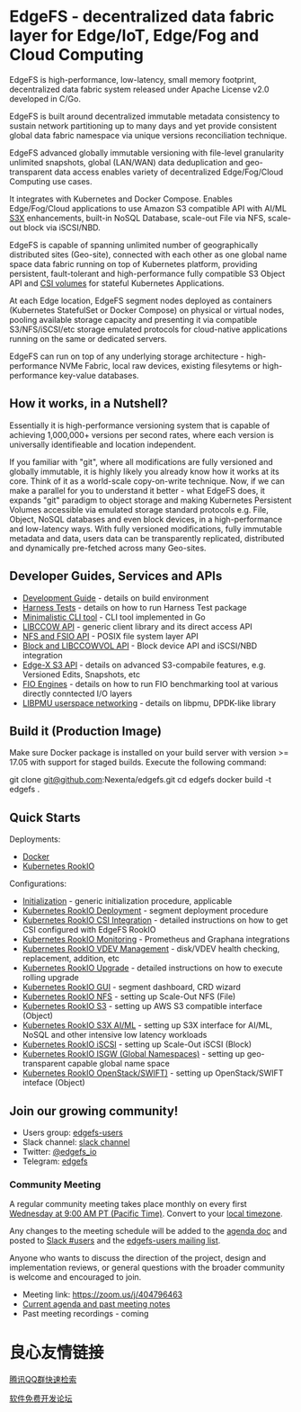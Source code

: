 # EdgeFS - decentralized data fabric layer for Edge/IoT, Edge/Fog and Cloud Computing

EdgeFS is high-performance, low-latency, small memory footprint, decentralized data fabric system released under Apache License v2.0 developed in C/Go.

EdgeFS is built around decentralized immutable metadata consistency to sustain network partitioning up to many days and yet provide consistent global data fabric namespace via unique versions reconciliation technique.

EdgeFS advanced globally immutable versioning with file-level granularity unlimited snapshots, global (LAN/WAN) data deduplication and geo-transparent data access enables variety of decentralized Edge/Fog/Cloud Computing use cases.

It integrates with Kubernetes and Docker Compose. Enables Edge/Fog/Cloud applications to use Amazon S3 compatible API with AI/ML [S3X](https://rook.io/docs/rook/master/edgefs-s3x-crd.html) enhancements, built-in NoSQL Database, scale-out File via NFS, scale-out block via iSCSI/NBD.

 
   
 

EdgeFS is capable of spanning unlimited number of geographically distributed sites (Geo-site), connected with each other as one global name space data fabric running on top of Kubernetes platform, providing persistent, fault-tolerant and high-performance fully compatible S3 Object API and [CSI volumes](https://github.com/Nexenta/edgefs-csi) for stateful Kubernetes Applications.

At each Edge location, EdgeFS segment nodes deployed as containers (Kubernetes StatefulSet or Docker Compose) on physical or virtual nodes, pooling available storage capacity and presenting it via compatible S3/NFS/iSCSI/etc storage emulated protocols for cloud-native applications running on the same or dedicated servers.

EdgeFS can run on top of any underlying storage architecture - high-performance NVMe Fabric, local raw devices, existing filesytems or high-performance key-value databases.

## How it works, in a Nutshell?

Essentially it is high-performance versioning system that is capable of achieving 1,000,000+ versions per second rates, where each version is universally identifieable and location independent.

If you familiar with "git", where all modifications are fully versioned and globally immutable, it is highly likely you already know how it works at its core. Think of it as a world-scale copy-on-write technique. Now, if we can make a parallel for you to understand it better - what EdgeFS does, it expands "git" paradigm to object storage and making Kubernetes Persistent Volumes accessible via emulated storage standard protocols e.g. File, Object, NoSQL databases and even block devices, in a high-performance and low-latency ways. With fully versioned modifications, fully immutable metadata and data, users data can be transparently replicated, distributed and dynamically pre-fetched across many Geo-sites.

## Developer Guides, Services and APIs

* [Development Guide](https://github.com/Nexenta/edgefs/wiki/Development-Guide) - details on build environment
* [Harness Tests](https://github.com/Nexenta/edgefs/wiki/Harness-Tests) - details on how to run Harness Test package
* [Minimalistic CLI tool](https://github.com/Nexenta/edgefs/wiki/Minimalistic-CLI-tool) - CLI tool implemented in Go
* [LIBCCOW API](https://github.com/Nexenta/edgefs/wiki/LIBCCOW-library) - generic client library and its direct access API
* [NFS and FSIO API](https://github.com/Nexenta/edgefs/wiki/NFS-and-FSIO-library) - POSIX file system layer API
* [Block and LIBCCOWVOL API](https://github.com/Nexenta/edgefs/wiki/Block-and-LIBCCOWVOL-library) - Block device API and iSCSI/NBD integration
* [Edge-X S3 API](https://edgex.docs.apiary.io/) - details on advanced S3-compabile features, e.g. Versioned Edits, Snapshots, etc
* [FIO Engines](https://github.com/Nexenta/edgefs/wiki/FIO-Engines) - details on how to run FIO benchmarking tool at various directly conntected I/O layers
* [LIBPMU userspace networking](https://github.com/Nexenta/edgefs/wiki/LIBPMU-userspace-networking) - details on libpmu, DPDK-like library

## Build it (Production Image)

Make sure Docker package is installed on your build server with version >= 17.05 with support for staged builds.
Execute the following command:

 
git clone git@github.com:Nexenta/edgefs.git
cd edgefs
docker build -t edgefs .
 

## Quick Starts

Deployments:

* [Docker](https://github.com/Nexenta/edgefs/wiki/Quick-Start---Docker)
* [Kubernetes RookIO](https://github.com/Nexenta/edgefs/wiki/Quick-Start---Kubernetes-RookIO)

Configurations:

* [Initialization](https://github.com/Nexenta/edgefs/wiki/Quick-Start---Initialization) - generic initialization procedure, applicable 
* [Kubernetes RookIO Deployment](https://rook.io/docs/rook/master/edgefs-cluster-crd.html) - segment deployment procedure
* [Kubernetes RookIO CSI Integration](https://rook.io/docs/rook/master/edgefs-csi.html) - detailed instructions on how to get CSI configured with EdgeFS RookIO
* [Kubernetes RookIO Monitoring](https://rook.io/docs/rook/master/edgefs-monitoring.html) - Prometheus and Graphana integrations
* [Kubernetes RookIO VDEV Management](https://rook.io/docs/rook/master/edgefs-vdev-management.html) - disk/VDEV health checking, replacement, addition, etc
* [Kubernetes RookIO Upgrade](https://rook.io/docs/rook/master/edgefs-upgrade.html) - detailed instructions on how to execute rolling upgrade
* [Kubernetes RookIO GUI](https://rook.io/docs/rook/master/edgefs-ui.html) - segment dashboard, CRD wizard
* [Kubernetes RookIO NFS](https://rook.io/docs/rook/master/edgefs-nfs-crd.html) - setting up Scale-Out NFS (File)
* [Kubernetes RookIO S3](https://rook.io/docs/rook/master/edgefs-s3-crd.html) - setting up AWS S3 compatible interface (Object)
* [Kubernetes RookIO S3X AI/ML](https://rook.io/docs/rook/master/edgefs-s3x-crd.html) - setting up S3X interface for AI/ML, NoSQL and other intensive low latency workloads
* [Kubernetes RookIO iSCSI](https://rook.io/docs/rook/master/edgefs-iscsi-crd.html) - setting up Scale-Out iSCSI (Block)
* [Kubernetes RookIO ISGW (Global Namespaces)](https://rook.io/docs/rook/master/edgefs-isgw-crd.html) - setting up geo-transparent capable global name space
* [Kubernetes RookIO OpenStack/SWIFT)](https://rook.io/docs/rook/master/edgefs-swift-crd.html) - setting up OpenStack/SWIFT inteface (Object)

## Join our growing community!

* Users group: [edgefs-users](https://groups.google.com/forum/#!forum/edgefs)
* Slack channel: [slack channel](https://edgefs.slack.com)
* Twitter: [@edgefs_io](https://twitter.com/edgefsio)
* Telegram: [edgefs](https://t.me/edgefs)

### Community Meeting

A regular community meeting takes place monthly on every first [Wednesday at 9:00 AM PT (Pacific Time)](https://zoom.us/j/404796463).
Convert to your [local timezone](http://www.thetimezoneconverter.com/?t=9:00&tz=PT%20%28Pacific%20Time%29).

Any changes to the meeting schedule will be added to the [agenda doc](https://docs.google.com/document/d/1zU_xSN2I-d6EMJF3HSQlfceYuIlPFOJ3jWVYYoAqh8w/edit?usp=sharing) and posted to [Slack #users](https://edgefs.slack.com/messages/CDCUWDZP0) and the [edgefs-users mailing list](https://groups.google.com/forum/#!forum/edgefs).

Anyone who wants to discuss the direction of the project, design and implementation reviews, or general questions with the broader community is welcome and encouraged to join.
* Meeting link: https://zoom.us/j/404796463
* [Current agenda and past meeting notes](https://docs.google.com/document/d/1zU_xSN2I-d6EMJF3HSQlfceYuIlPFOJ3jWVYYoAqh8w/edit?usp=sharing)
* Past meeting recordings - coming


 # 良心友情链接

[腾讯QQ群快速检索](http://u.720life.cn/s/8cf73f7c)

[软件免费开发论坛](http://u.720life.cn/s/bbb01dc0)